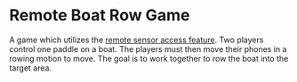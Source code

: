 # Remote Boat Row Game

A game which utilizes the [remote sensor access feature](https://github.com/BluBambu/RemoteSensorAccess). Two players control one paddle on a boat. The players must then move their phones in a rowing motion to move. The goal is to work together to row the boat into the target area.
